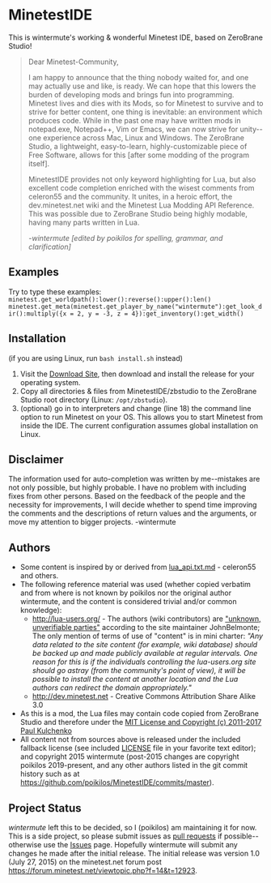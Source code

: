 # MinetestIDE
This is wintermute's working & wonderful Minetest IDE, based on ZeroBrane Studio!

> Dear Minetest-Community,
> 
> I am happy to announce that the thing nobody waited for, and one may actually use and like, is ready.
> We can hope that this lowers the burden of developing mods and brings fun into programming.
> Minetest lives and dies with its Mods, so for Minetest to survive and to strive for better content, one thing is inevitable: an environment which produces code. While in the past one may have written mods in notepad.exe, Notepad++, Vim or Emacs, we can now strive for unity--one experience across Mac, Linux and Windows. The ZeroBrane Studio, a lightweight, easy-to-learn, highly-customizable piece of Free Software, allows for this [after some modding of the program itself].
> 
> MinetestIDE provides not only keyword highlighting for Lua, but also excellent code completion enriched with the wisest comments from celeron55 and the community.
It unites, in a heroic effort, the dev.minetest.net wiki and the Minetest Lua Modding API Reference. This was possible due to ZeroBrane Studio being highly modable, having many parts written in Lua.
> 
> *-wintermute [edited by poikilos for spelling, grammar, and clarification]*

## Examples
Try to type these examples:
`minetest.get_worldpath():lower():reverse():upper():len()`
`minetest.get_meta(minetest.get_player_by_name("wintermute"):get_look_dir():multiply({x = 2, y = -3, z = 4}):get_inventory():get_width()`

## Installation
(if you are using Linux, run `bash install.sh` instead)
1.  Visit the [Download Site](http://studio.zerobrane.com/download?not-this-time), then download and install the release for your operating system.
2.  Copy all directories & files from MinetestIDE/zbstudio to the ZeroBrane Studio root directory (Linux: `/opt/zbstudio`).
3.  (optional) go in to interpreters and change (line 18) the command line option to run Minetest on your OS. This allows you to start Minetest from inside the IDE. The current configuration assumes global installation on Linux.

## Disclaimer
The information used for auto-completion was written by me--mistakes are not only possible, but highly probable. I have no problem with including fixes from other persons. Based on the feedback of the people and the necessity for improvements, I will decide whether to spend time improving the comments and the descriptions of return values and the arguments, or move my attention to bigger projects. -wintermute

## Authors
* Some content is inspired by or derived from [lua_api.txt.md](https://notabug.org/pgimeno/Gists/src/minetest--lua_api.md/lua_api.md) - celeron55 and others.
* The following reference material was used (whether copied verbatim and from where is not known by poikilos nor the original author wintermute, and the content is considered trivial and/or common knowledge):
  * <http://lua-users.org/> - The authors (wiki contributors) are ["unknown, unverifiable parties"](http://lua-users.org/cgi-bin/wiki.pl?action=history&id=HomePage) according to the site maintainer JohnBelmonte; The only mention of terms of use of "content" is in mini charter: *"Any data related to the site content (for example, wiki database) should be backed up and made publicly available at regular intervals. One reason for this is if the individuals controlling the lua-users.org site should go astray (from the community's point of view), it will be possible to install the content at another location and the Lua authors can redirect the domain appropriately."*
  * <http://dev.minetest.net> - Creative Commons Attribution Share Alike 3.0
* As this is a mod, the Lua files may contain code copied from ZeroBrane Studio and therefore under the [MIT License and Copyright (c) 2011-2017 Paul Kulchenko](https://github.com/pkulchenko/ZeroBraneStudio/blob/master/LICENSE)
* All content not from sources above is released under the included fallback license (see included [LICENSE](https://github.com/poikilos/MinetestIDE/blob/master/LICENSE) file in your favorite text editor); and copyright 2015 wintermute (post-2015 changes are copyright poikilos 2019-present, and any other authors listed in the git commit history such as at <https://github.com/poikilos/MinetestIDE/commits/master>).

## Project Status
*wintermute* left this to be decided, so I (poikilos) am maintaining it for now. This is a side project, so please submit issues as [pull requests](https://github.com/poikilos/MinetestIDE/pulls) if possible--otherwise use the [Issues](https://github.com/poikilos/MinetestIDE/issues) page. Hopefully wintermute will submit any changes he made after the initial release.
The initial release was version 1.0 (July 27, 2015) on the minetest.net forum post <https://forum.minetest.net/viewtopic.php?f=14&t=12923>.
